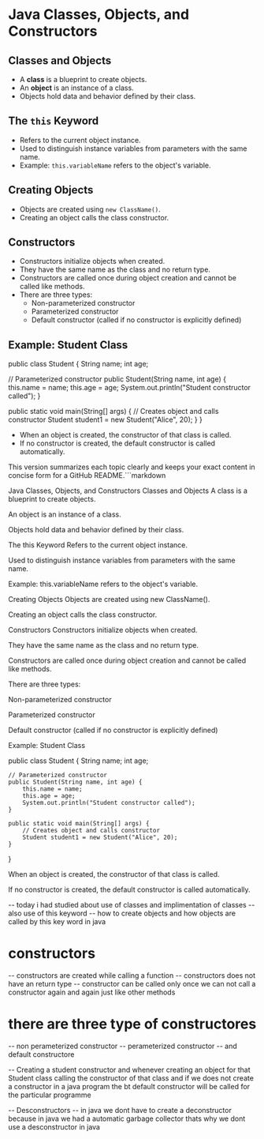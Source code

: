 # Java Classes, Objects, and Constructors

## Classes and Objects
- A **class** is a blueprint to create objects.
- An **object** is an instance of a class.
- Objects hold data and behavior defined by their class.

## The `this` Keyword
- Refers to the current object instance.
- Used to distinguish instance variables from parameters with the same name.
- Example: `this.variableName` refers to the object's variable.

## Creating Objects
- Objects are created using `new ClassName()`.
- Creating an object calls the class constructor.

## Constructors
- Constructors initialize objects when created.
- They have the same name as the class and no return type.
- Constructors are called once during object creation and cannot be called like methods.
- There are three types:
  - Non-parameterized constructor
  - Parameterized constructor
  - Default constructor (called if no constructor is explicitly defined)

## Example: Student Class

public class Student {
String name;
int age;

// Parameterized constructor
public Student(String name, int age) {
    this.name = name;
    this.age = age;
    System.out.println("Student constructor called");
}

public static void main(String[] args) {
    // Creates object and calls constructor
    Student student1 = new Student("Alice", 20);
}
}

- When an object is created, the constructor of that class is called.
- If no constructor is created, the default constructor is called automatically.


This version summarizes each topic clearly and keeps your exact content in concise form for a GitHub README.```markdown

Java Classes, Objects, and Constructors
Classes and Objects
A class is a blueprint to create objects.

An object is an instance of a class.

Objects hold data and behavior defined by their class.

The this Keyword
Refers to the current object instance.

Used to distinguish instance variables from parameters with the same name.

Example: this.variableName refers to the object's variable.

Creating Objects
Objects are created using new ClassName().

Creating an object calls the class constructor.


Constructors
Constructors initialize objects when created.

They have the same name as the class and no return type.

Constructors are called once during object creation and cannot be called like methods.

There are three types:

Non-parameterized constructor

Parameterized constructor

Default constructor (called if no constructor is explicitly defined)

Example: Student Class

public class Student {
    String name;
    int age;

    // Parameterized constructor
    public Student(String name, int age) {
        this.name = name;
        this.age = age;
        System.out.println("Student constructor called");
    }

    public static void main(String[] args) {
        // Creates object and calls constructor
        Student student1 = new Student("Alice", 20);
    }
}

When an object is created, the constructor of that class is called.

If no constructor is created, the default constructor is called automatically.






-- today i had studied about use of classes and implimentation of classes
--  also use of this keyword
-- how to create objects and how objects are called by this key word in java


# constructors
-- constructors are created while calling a function
-- constructors does not have an return type
-- constructor can be called only once we can not call a constructor again and again just like other methods

# there are three type of constructores

-- non perameterized constructor
-- perameterized constructor
-- and default constructore


-- Creating a student constructor and whenever creating an object for that Student class calling the constructor of that class and if we does not create a constructor  in a java program the bt default constructor will be called for the particular programme


-- Desconstructors
-- in java we dont have to create a deconstructor because in java we had a automatic garbage collector 
thats why we dont use a desconstructor in java

